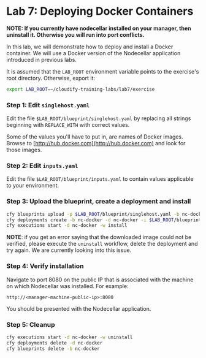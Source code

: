 # Lab 7: Deploying Docker Containers

**NOTE: If you currently have nodecellar installed on your manager, then uninstall it. Otherwise you will run into port conflicts.**

In this lab, we will demonstrate how to deploy and install a Docker container. We will use a Docker version of the Nodecellar application introduced in previous labs.

It is assumed that the `LAB_ROOT` environment variable points to the exercise's root directory. Otherwise, export it:

```bash
export LAB_ROOT=~/cloudify-training-labs/lab7/exercise
```

### Step 1: Edit `singlehost.yaml`

Edit the file `$LAB_ROOT/blueprint/singlehost.yaml` by replacing all strings beginning with `REPLACE_WITH` with correct values.

Some of the values you'll have to put in, are names of Docker images. Browse to [http://hub.docker.com](http://hub.docker.com) and look for those images.

### Step 2: Edit `inputs.yaml`

Edit the file `$LAB_ROOT/blueprint/inputs.yaml` to contain values applicable to your environment.

### Step 3: Upload the blueprint, create a deployment and install

```bash
cfy blueprints upload -p $LAB_ROOT/blueprint/singlehost.yaml -b nc-docker
cfy deployments create -b nc-docker -d nc-docker -i $LAB_ROOT/blueprint/inputs.yaml
cfy executions start -d nc-docker -w install
```

**NOTE**: if you get an error saying that the downloaded image could not be verified, please execute the `uninstall` workflow, delete the deployment
and try again. We are currently looking into this issue.

### Step 4: Verify installation

Navigate to port 8080 on the public IP that is associated with the machine on which Nodecellar was installed. For example:

```
http://<manager-machine-public-ip>:8080
```

You should be presented with the Nodecellar application.

### Step 5: Cleanup

```bash
cfy executions start -d nc-docker -w uninstall
cfy deployments delete -d nc-docker
cfy blueprints delete -b nc-docker
```
